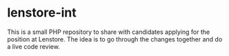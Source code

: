 # lenstore-int
This is a small PHP repository to share with candidates applying for the position at Lenstore.
The idea is to go through the changes together and do a live code review.
